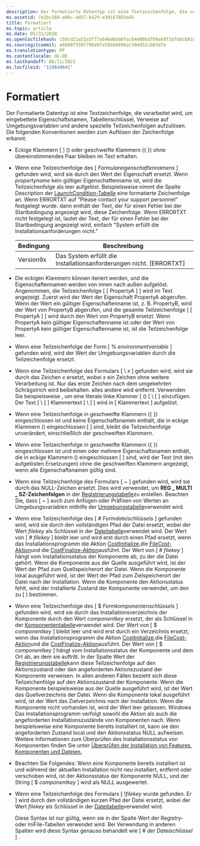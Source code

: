 ```yaml
---
description: Der Formatierte Datentyp ist eine Textzeichenfolge, die verarbeitet wird, um eingebettete Eigenschaftsnamen, Tabellenschlüssel, Verweise auf Umgebungsvariablen und andere spezielle Teilzeichenfolgen aufzulösen.
ms.assetid: 7a1bc160-a06c-4d57-b429-e39167893a45
title: Formatiert
ms.topic: article
ms.date: 05/31/2018
ms.openlocfilehash: c58cd21a53a3f77a646d6da0fac04480bd709ab8f1d7ddcb918d5362a0a366c8
ms.sourcegitcommit: e6600f550f79bddfe58bd4696ac50dd52cb03d7e
ms.translationtype: MT
ms.contentlocale: de-DE
ms.lasthandoff: 08/11/2021
ms.locfileid: "119649641"
---
```

# <a name="formatted"></a>Formatiert

Der Formatierte Datentyp ist eine Textzeichenfolge, die verarbeitet wird, um eingebettete Eigenschaftsnamen, Tabellenschlüssel, Verweise auf Umgebungsvariablen und andere spezielle Teilzeichenfolgen aufzulösen. Die folgenden Konventionen werden zum Auflösen der Zeichenfolge erkannt:

-   Eckige Klammern \[ \] () oder geschweifte Klammern ({ }) ohne übereinstimmendes Paar bleiben im Text erhalten.
-   Wenn eine Teilzeichenfolge des \[ *Formulareigenschaftennamens* \] gefunden wird, wird sie durch den Wert der Eigenschaft ersetzt. Wenn *propertyname* kein gültiger Eigenschaftenname ist, wird die Teilzeichenfolge als leer aufgelöst. Beispielsweise nimmt die Spalte Description der [LaunchCondition-Tabelle](launchcondition-table.md) eine formatierte Zeichenfolge an. Wenn ERRORTXT auf "Please contact your support personnel" festgelegt wurde. dann enthält der Text, der für einen Fehler bei der Startbedingung angezeigt wird, diese Zeichenfolge. Wenn ERRORTXT nicht festgelegt ist, lautet der Text, der für einen Fehler bei der Startbedingung angezeigt wird, einfach "System erfüllt die Installationsanforderungen nicht."

    

    | Bedingung | Beschreibung                                                  |
    |-----------|--------------------------------------------------------------|
    | Version9x | Das System erfüllt die Installationsanforderungen nicht. \[ERRORTXT\] |

    

     

-   Die eckigen Klammern können iteriert werden, und die Eigenschaftennamen werden von innen nach außen aufgelöst. Angenommen, die Teilzeichenfolge \[ \[ PropertyA \] \] wird im Text angezeigt. Zuerst wird der Wert der Eigenschaft PropertyA abgerufen. Wenn der Wert ein gültiger Eigenschaftenname ist, z. B. PropertyB, wird der Wert von PropertyB abgerufen, und die gesamte Teilzeichenfolge \[ \[ PropertyA \] \] wird durch den Wert von PropertyB ersetzt. Wenn PropertyA kein gültiger Eigenschaftenname ist oder der Wert von PropertyA kein gültiger Eigenschaftenname ist, ist die Teilzeichenfolge leer.
-   Wenn eine Teilzeichenfolge der Form \[ % *environmentvariable* \] gefunden wird, wird der Wert der Umgebungsvariablen durch die Teilzeichenfolge ersetzt.
-   Wenn eine Teilzeichenfolge des Formulars \[ \\ *x* \] gefunden wird, wird sie durch das Zeichen *x* ersetzt, wobei *x* ein Zeichen ohne weitere Verarbeitung ist. Nur das erste Zeichen nach dem umgekehrten Schrägstrich wird beibehalten. alles andere wird entfernt. Verwenden Sie beispielsweise , um eine literale linke Klammer \[ () \[ \\ \[ \] einzufügen. Der Text \[ \\ \[ \] Klammertext \[ \\ \] \] wird in \[ Klammertext \] aufgelöst.
-   Wenn eine Teilzeichenfolge in geschweifte Klammern ({ }) eingeschlossen ist und keine Eigenschaftsnamen enthält, die in eckige Klammern () eingeschlossen \[ \] sind, bleibt die Teilzeichenfolge unverändert, einschließlich der geschweiften Klammern.
-   Wenn eine Teilzeichenfolge in geschweifte Klammern ({ }) eingeschlossen ist und einen oder mehrere Eigenschaftsnamen enthält, die in eckige Klammern () eingeschlossen \[ \] sind, wird der Text (mit den aufgelösten Ersetzungen) ohne die geschweiften Klammern angezeigt, wenn alle Eigenschaftsnamen gültig sind.
-   Wenn eine Teilzeichenfolge des Formulars \[ ~ \] gefunden wird, wird sie durch das NULL-Zeichen ersetzt. Dies wird verwendet, um **REG \_ MULTI \_ SZ-Zeichenfolgen** in der [Registrierungstabelle](registry-table.md)zu erstellen. Beachten Sie, dass \[ ~ \] auch zum Anfügen oder Präfixen von Werten an Umgebungsvariablen mithilfe der [Umgebungstabelle](environment-table.md)verwendet wird.
-   Wenn eine Teilzeichenfolge des \[ \# *Formdateischlüssels* \] gefunden wird, wird sie durch den vollständigen Pfad der Datei ersetzt, wobei der Wert *filekey* als Schlüssel in der [Dateitabelle](file-table.md)verwendet wird. Der Wert von \[ \# *filekey* \] bleibt leer und wird erst durch einen Pfad ersetzt, wenn das Installationsprogramm die Aktion [CostInitialize,](costinitialize-action.md)die [FileCost-Aktion](filecost-action.md)und die [CostFinalize-Aktion](costfinalize-action.md)ausführt. Der Wert von \[ \# *filekey* \] hängt vom Installationsstatus der Komponente ab, zu der die Datei gehört. Wenn die Komponente aus der Quelle ausgeführt wird, ist der Wert der Pfad zum Quellspeicherort der Datei. Wenn die Komponente lokal ausgeführt wird, ist der Wert der Pfad zum Zielspeicherort der Datei nach der Installation. Wenn die Komponente den Aktionsstatus fehlt, wird der installierte Zustand der Komponente verwendet, um den zu \[ \) bestimmen.
-   Wenn eine Teilzeichenfolge des \[ $ *Formkomponentenschlüssels* \] gefunden wird, wird sie durch das Installationsverzeichnis der Komponente durch den Wert *componentkey* ersetzt, der als Schlüssel in der [Komponententabelle](component-table.md)verwendet wird. Der Wert von \[ $ *componentkey* \] bleibt leer und wird erst durch ein Verzeichnis ersetzt, wenn das Installationsprogramm die Aktion [CostInitialize,](costinitialize-action.md)die [FileCost-Aktion](filecost-action.md)und die [CostFinalize-Aktion](costfinalize-action.md)ausführt. Der Wert von \[ $ *componentkey* \] hängt vom Installationsstatus der Komponente und dem Ort ab, an dem sie auftritt. In der Spalte Wert der [Registrierungstabelle](registry-table.md)kann diese Teilzeichenfolge auf den Aktionszustand oder den angeforderten Aktionszustand der Komponente verweisen. In allen anderen Fällen bezieht sich diese Teilzeichenfolge auf den Aktionszustand der Komponente. Wenn die Komponente beispielsweise aus der Quelle ausgeführt wird, ist der Wert das Quellverzeichnis der Datei. Wenn die Komponente lokal ausgeführt wird, ist der Wert das Zielverzeichnis nach der Installation. Wenn die Komponente nicht vorhanden ist, wird der Wert leer gelassen. Windows Das Installationsprogramm verfolgt sowohl die Aktion als auch die angeforderten Installationszustände von Komponenten nach. Wenn beispielsweise eine Komponente bereits installiert ist, kann sie den angeforderten Zustand local und den Aktionsstatus NULL aufweisen. Weitere Informationen zum Überprüfen des Installationsstatus von Komponenten finden Sie unter [Überprüfen der Installation von Features, Komponenten und Dateien.](checking-the-installation-of-features-components-files.md)
-   Beachten Sie Folgendes: Wenn eine Komponente bereits installiert ist und während der aktuellen Installation nicht neu installiert, entfernt oder verschoben wird, ist der Aktionsstatus der Komponente NULL, und der String \[ $ *componentkey* \] wird als NULL ausgewertet.
-   Wenn eine Teilzeichenfolge des Formulars \[ !*filekey* wurde gefunden. Er \] wird durch den vollständigen kurzen Pfad der Datei ersetzt, wobei der Wert *filekey* als Schlüssel in der [Dateitabelle](file-table.md)verwendet wird.

    Diese Syntax ist nur gültig, wenn sie in der Spalte Wert der Registry- oder IniFile-Tabellen verwendet wird. Bei Verwendung in anderen Spalten wird diese Syntax genauso behandelt wie \[ \# *der Dateischlüssel* \] .

 

 



